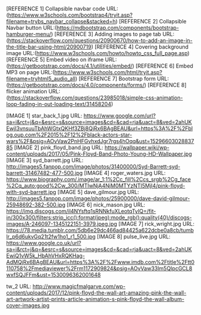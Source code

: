 [REFERENCE 1] Collapsible navbar code   URL:(https://www.w3schools.com/bootstrap4/tryit.asp?filename=trybs_navbar_collapse&stacked=h)
[REFERENCE 2] Collapsible Navbar button URL:(https://mdbootstrap.com/components/bootstrap-hamburger-menu/)
[REFERENCE 3] Adding images to page tab URL:(https://stackoverflow.com/questions/20900670/how-to-add-an-image-in-the-title-bar-using-html/20900719)
[REFERENCE 4] Covering background image URL:(https://www.w3schools.com/howto/howto_css_full_page.asp)
[REFERENCE 5] Embed video on iframe     URL:(https://getbootstrap.com/docs/4.1/utilities/embed/)
[REFERENCE 6] Embed MP3 on page         URL:(https://www.w3schools.com/html/tryit.asp?filename=tryhtml5_audio_all)
[REFERENCE 7] Bootstrap form            URL:(https://getbootstrap.com/docs/4.0/components/forms/)
[REFERENCE 8] flicker animation         URL:(https://stackoverflow.com/questions/23985018/simple-css-animation-loop-fading-in-out-loading-text/31458204)


[IMAGE 1]  star_back_1.jpg              URL: https://www.google.com/url?sa=i&rct=j&q=&esrc=s&source=images&cd=&cad=rja&uact=8&ved=2ahUKEwjI3vnsuuTbAhWGtxQKHf3ZBj8QjRx6BAgBEAU&url=https%3A%2F%2Fblog.oup.com%2F2015%2F12%2Fblack-actors-star-wars%2F&psig=AOvVaw2PnHFGvhxdJgr7rgs4hOqq&ust=1529660302883785
[IMAGE 2]  pink_floyd_band.jpg          URL: https://wallpaper.wiki/wp-content/uploads/2017/05/Pink-Floyd-Band-Photo-Young-HD-Wallpaper.jpg
[IMAGE 3]  syd_barrett.jpg              URL: http://images5.fanpop.com/image/photos/31400000/Syd-Barrett-syd-barrett-31467482-477-500.jpg
[IMAGE 4]  roger_waters.jpg             URL: https://www.biography.com/.image/ar_1:1%2Cc_fill%2Ccs_srgb%2Cg_face%2Cq_auto:good%2Cw_300/MTIwNjA4NjM0MTYzNTI5MjI4/pink-floyd-with-syd-barrett.jpg
[IMAGE 5]  dave_gilmour.jpg             URL: http://images5.fanpop.com/image/photos/25900000/dave-david-gilmour-25948692-382-500.jpg
[IMAGE 6]  nick_mason.jpg               URL: https://img.discogs.com/il4NYsftq1sRNNkfuXLeotqTyIQ=/fit-in/300x300/filters:strip_icc():format(jpeg):mode_rgb():quality(40)/discogs-images/A-246097-1345122151-3979.jpeg.jpg
[IMAGE 7]  rick_wright.jpg              URL: https://78.media.tumblr.com/5db6e29dc466ad84425a622dcbe0a8cb/tumblr_p6d6ukvGq21t2fw1ho1_r1_500.jpg
[IMAGE 8]  pulse_live.jpg               URL: https://www.google.co.uk/url?sa=i&rct=j&q=&esrc=s&source=images&cd=&cad=rja&uact=8&ved=2ahUKEwiQ1vW5k_HbAhVHxRQKHag-AdMQjRx6BAgBEAU&url=https%3A%2F%2Fwww.imdb.com%2Ftitle%2Ftt0110758%2Fmediaviewer%2Frm1172909824&psig=AOvVaw33lm5QIpcGCL8wxfSQJFFm&ust=1530096362001648

tw_2    URL: http://www.magicfmalgarve.com/wp-content/uploads/2017/12/pink-floyd-the-wall-art-amazing-pink-the-wall-art-artwork-artist-prints-article-animation-s-pink-floyd-the-wall-album-cover-images.jpg